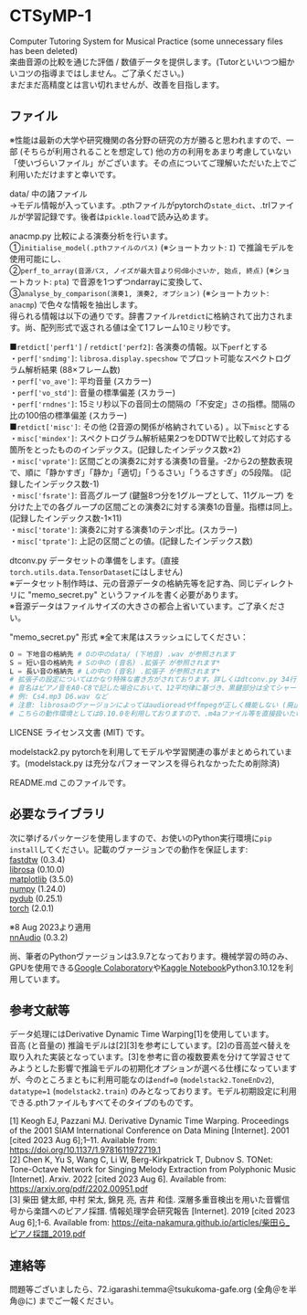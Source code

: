 # CTSyMP-1
Computer Tutoring System for Musical Practice (some unnecessary files has been deleted)  
楽曲音源の比較を通じた評価 / 数値データを提供します。(Tutorといいつつ細かいコツの指導まではしません。ご了承ください。)  
まだまだ高精度とは言い切れませんが、改善を目指します。  

## ファイル
※性能は最新の大学や研究機関の各分野の研究の方が勝ると思われますので、一部 (そちらが利用されることを想定して) 他の方の利用をあまり考慮していない「使いづらいファイル」がございます。その点についてご理解いただいた上でご利用いただけますと幸いです。  

data/ 中の諸ファイル  
→モデル情報が入っています。.pthファイルがpytorchの`state_dict`、.trlファイルが学習記録です。後者は`pickle.load`で読み込めます。  

anacmp.py 比較による演奏分析を行います。  
①`initialise_model(.pthファイルのパス)` (※ショートカット: `I`) で推論モデルを使用可能にし、  
②`perf_to_array(音源パス, ノイズが最大音より何dB小さいか, 始点, 終点)` (※ショートカット: `pta`) で音源を1つずつndarrayに変換して、  
③`analyse_by_comparison(演奏1, 演奏2, オプション)` (※ショートカット: `anacmp`) で色々な情報を抽出します。  
得られる情報は以下の通りです。辞書ファイル`retdict`に格納されて出力されます。尚、配列形式で返される値は全て1フレーム10ミリ秒です。  

■`retdict['perf1']` / `retdict['perf2]`: 各演奏の情報。以下`perf`とする  
・`perf['sndimg']`: `librosa.display.specshow` でプロット可能なスペクトログラム解析結果 (88×フレーム数)  
・`perf['vo_ave']`: 平均音量 (スカラー)  
・`perf['vo_std']`: 音量の標準偏差 (スカラー)  
・`perf['rndnes']`: 15ミリ秒以下の音同士の間隔の「不安定」さの指標。間隔の比の100倍の標準偏差 (スカラー)  
■`retdict['misc']`: その他 (2音源の関係が格納されている) 。以下`misc`とする  
・`misc['mindex']`: スペクトログラム解析結果2つをDDTWで比較して対応する箇所をとったもののインデックス。(記録したインデックス数×2)  
・`misc['vprate']`: 区間ごとの演奏2に対する演奏1の音量。-2から2の整数表現で、順に「静かすぎ」「静か」「適切」「うるさい」「うるさすぎ」の5段階。 (記録したインデックス数-1)  
・`misc['fsrate']`: 音高グループ (鍵盤8つ分を1グループとして、11グループ) を分けた上での各グループの区間ごとの演奏2に対する演奏1の音量。指標は同上。(記録したインデックス数-1×11)  
・`misc['torate']`: 演奏2に対する演奏1のテンポ比。(スカラー)  
・`misc['tprate']`: 上記の区間ごとの値。(記録したインデックス数)  

dtconv.py データセットの準備をします。(直接`torch.utils.data.TensorDataset`にはしません)  
※データセット制作時は、元の音源データの格納先等を記す為、同じディレクトリに "memo_secret.py" というファイルを書く必要があります。  
※音源データはファイルサイズの大きさの都合上省いています。ご了承ください。  

"memo_secret.py" 形式 ※全て末尾はスラッシュにしてください：  
```python
O = 下地音の格納先 # Oの中のdata/ (下地音) .wav が参照されます
S = 短い音の格納先 # Sの中の (音名) .拡張子 が参照されます*
L = 長い音の格納先 # Lの中の (音名) .拡張子 が参照されます*
# 拡張子の設定についてはかなり特殊な書き方がされております。詳しくはdtconv.py 34行目-37行目をご覧いただいた上で、必要に応じて書き換えを行ってください。
# 音名はピアノ音をA0-C8で記した場合において、12平均律に基づき、黒鍵部分は全てシャープ (#の代わりにs) を用いて表現してください。
# 例: Cs4.mp3 D6.wav など
# 注意: librosaのヴァージョンによってはaudioreadやffmpegが正しく機能しない (廃止されている) 場合がございます。
# こちらの動作環境としては0.10.0を利用しておりますので、.m4aファイル等を直接扱いたい等のご要望をお持ちの方はこのヴァージョンの利用をおすすめいたします。
```

LICENSE ライセンス文書 (MIT) です。 

modelstack2.py pytorchを利用してモデルや学習関連の事がまとめられています。(modelstack.py は充分なパフォーマンスを得られなかったため削除済)  

README.md このファイルです。  

## 必要なライブラリ
次に挙げるパッケージを使用しますので、お使いのPython実行環境に`pip install`してください。記載のヴァージョンでの動作を保証します:  
<a href="https://github.com/slaypni/fastdtw">fastdtw</a> (0.3.4)  
<a href="https://librosa.org">librosa</a> (0.10.0)  
<a href="https://matplotlib.org">matplotlib</a> (3.5.0)  
<a href="https://www.numpy.org">numpy</a> (1.24.0)  
<a href="http://pydub.com">pydub</a> (0.25.1)  
<a href="https://pytorch.org">torch</a> (2.0.1)  

※8 Aug 2023より適用  
<a href="https://github.com/KinWaiCheuk/nnAudio">nnAudio</a> (0.3.2)  

尚、筆者のPythonヴァージョンは3.9.7となっております。機械学習の時のみ、GPUを使用できる<a href="https://colab.research.google.com/?hl=ja">Google Colaboratory</a>や<a href="https://www.kaggle.com/">Kaggle Notebook</a>Python3.10.12を利用しています。  

## 参考文献等
データ処理にはDerivative Dynamic Time Warping[1]を使用しています。  
音高 (と音量の) 推論モデルは[2][3]を参考にしています。[2]の音高並べ替えを取り入れた実装となっています。[3]を参考に音の複数要素を分けて学習させてみようとした影響で推論モデルの初期化オプションが選べる仕様になっていますが、今のところまともに利用可能なのは`endf=0` (`modelstack2.ToneEnDv2`), `datatype=1` (`modelstack2.train`) のみとなっております。モデル初期設定に利用できる.pthファイルもすべてそのタイプのものです。  

[1] Keogh EJ, Pazzani MJ. Derivative Dynamic Time Warping. Proceedings of the 2001 SIAM International Conference on Data Mining [Internet]. 2001 [cited 2023 Aug 6];1–11. Available from: https://doi.org/10.1137/1.9781611972719.1  
[2] Chen K, Yu S, Wang C, Li W, Berg-Kirkpatrick T, Dubnov S. TONet: Tone-Octave Network for Singing Melody Extraction from Polyphonic Music [Internet]. Arxiv. 2022 [cited 2023 Aug 6]. Available from: https://arxiv.org/pdf/2202.00951.pdf  
[3] 柴田 健太郎, 中村 栄太, 錦見 亮, 吉井 和佳. 深層多重音検出を用いた音響信号から楽譜へのピアノ採譜. 情報処理学会研究報告 [Internet]. 2019 [cited 2023 Aug 6];1-6. Available from: https://eita-nakamura.github.io/articles/柴田ら_ピアノ採譜_2019.pdf  

## 連絡等
問題等ございましたら、72.igarashi.temma＠tsukukoma-gafe.org (全角＠を半角@に) までご一報ください。